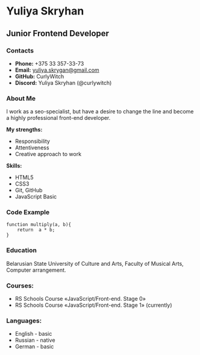 # Yuliya Skryhan

## Junior Frontend Developer

### Contacts

* **Phone:** +375 33 357-33-73
* **Email:** yuliya.skrygan@gmail.com
* **GitHub:** CurlyWitch
* **Discord:** Yuliya Skryhan (@curlywitch)

### About Me

I work as a seo-specialist, but have a desire to change the line and become a highly professional front-end developer.

**My strengths:** 
* Responsibility
* Attentiveness
* Creative approach to work

**Skills:**
* HTML5
* CSS3
* Git, GitHub
* JavaScript Basic

### Code Example

```
function multiply(a, b){
    return  a * b;
}
```

### Education

Belarusian State University of Culture and Arts, Faculty of Musical Arts, Сomputer arrangement.

### Courses:

* RS Schools Course «JavaScript/Front-end. Stage 0» 
* RS Schools Course «JavaScript/Front-end. Stage 1» (currently)

### Languages:

* English - basic
* Russian - native
* German - basic